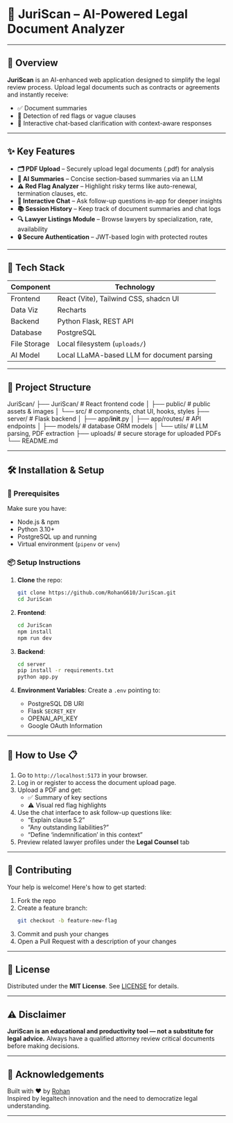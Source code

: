 # 📄 JuriScan – AI-Powered Legal Document Analyzer
---

## 🚀 Overview

**JuriScan** is an AI-enhanced web application designed to simplify the legal review process. Upload legal documents such as contracts or agreements and instantly receive:

- ✅ Document summaries  
- 🚩 Detection of red flags or vague clauses  
- 💬 Interactive chat-based clarification with context-aware responses

---

## ✨ Key Features

- **🗂️ PDF Upload** – Securely upload legal documents (.pdf) for analysis  
- **📄 AI Summaries** – Concise section-based summaries via an LLM  
- **⚠️ Red Flag Analyzer** – Highlight risky terms like auto-renewal, termination clauses, etc.  
- **💬 Interactive Chat** – Ask follow-up questions in-app for deeper insights  
- **📚 Session History** – Keep track of document summaries and chat logs  
- **🔍 Lawyer Listings Module** – Browse lawyers by specialization, rate, availability  
- **🔒 Secure Authentication** – JWT-based login with protected routes

---

## 🧩 Tech Stack

| Component     | Technology                        |
|---------------|-----------------------------------|
| Frontend      | React (Vite), Tailwind CSS, shadcn UI |
| Data Viz      | Recharts                          |
| Backend       | Python Flask, REST API            |
| Database      | PostgreSQL                        |
| File Storage  | Local filesystem (`uploads/`)     |
| AI Model      | Local LLaMA-based LLM for document parsing |

---

## 📁 Project Structure

JuriScan/
├── JuriScan/ # React frontend code
│ ├── public/ # public assets & images
│ └── src/ # components, chat UI, hooks, styles
├── server/ # Flask backend
│ ├── app/__init__.py
│ ├── app/routes/ # API endpoints
│ ├── models/ # database ORM models
│ └── utils/ # LLM parsing, PDF extraction
├── uploads/ # secure storage for uploaded PDFs
└── README.md


---

## 🛠️ Installation & Setup

### 🔧 Prerequisites
Make sure you have:
- Node.js & npm
- Python 3.10+
- PostgreSQL up and running
- Virtual environment (`pipenv` or `venv`)

### 📦 Setup Instructions

1. **Clone** the repo:

    ```bash
    git clone https://github.com/RohanG610/JuriScan.git
    cd JuriScan
    ```

2. **Frontend**:

    ```bash
    cd JuriScan
    npm install
    npm run dev
    ```

3. **Backend**:

    ```bash
    cd server
    pip install -r requirements.txt
    python app.py
    ```

4. **Environment Variables**: Create a `.env` pointing to:
   - PostgreSQL DB URI
   - Flask `SECRET_KEY`
   - OPENAI_API_KEY
   - Google OAuth Information

---

## 🎯 How to Use 📋

1. Go to `http://localhost:5173` in your browser.
2. Log in or register to access the document upload page.
3. Upload a PDF and get:
   - ✅ Summary of key sections
   - ⚠️ Visual red flag highlights
4. Use the chat interface to ask follow-up questions like:
   - “Explain clause 5.2”
   - “Any outstanding liabilities?”
   - “Define ‘indemnification’ in this context”
5. Preview related lawyer profiles under the **Legal Counsel** tab

---

## 🤝 Contributing

Your help is welcome! Here's how to get started:

1. Fork the repo  
2. Create a feature branch:
    ```bash
    git checkout -b feature-new-flag
    ```
3. Commit and push your changes
4. Open a Pull Request with a description of your changes

---

## 📄 License

Distributed under the **MIT License**. See [LICENSE](LICENSE) for details.

---

## ⚠️ Disclaimer

**JuriScan is an educational and productivity tool — not a substitute for legal advice.** Always have a qualified attorney review critical documents before making decisions.

---

## 🙌 Acknowledgements

Built with ❤️ by [Rohan](https://github.com/RohanG610)  
Inspired by legaltech innovation and the need to democratize legal understanding.

---
